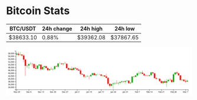 # Bitcoin Stats

BTC/USDT|24h change|24h high|24h low|
|---|---|---|---|
|$38633.10|0.88%|$39362.08|$37867.65|

<img src="./chart.svg">
